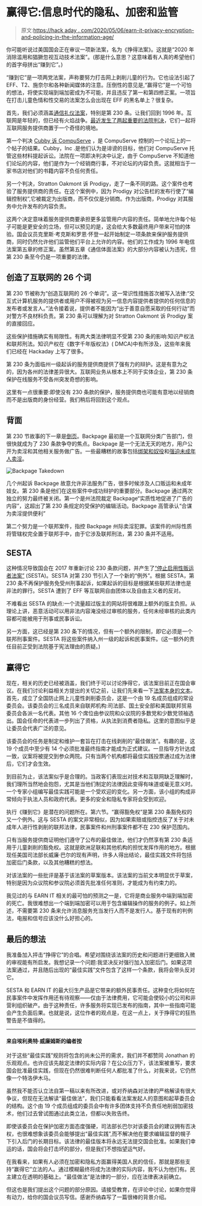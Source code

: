 # 赢得它:信息时代的隐私、加密和监管

> 原文:[https://hack aday . com/2020/05/06/earn-it-privacy-encryption-and-policing-in-the-information-age/](https://hackaday.com/2020/05/06/earn-it-privacy-encryption-and-policing-in-the-information-age/)

你可能听说过美国国会正在审议一项新法案，名为《挣得法案》。这就是“2020 年消除滥用和猖獗忽视互动技术法案”。(那是什么意思？这意味着有人真的希望他们的首字母拼出“赚到它”。)

“赚到它”是一项两党法案，声称要努力打击网上剥削儿童的行为。它也设法引起了 EFF、T2、施奈尔和各种新闻媒体的注意。压倒性的意见是,“赢得它”是一个可怕的想法，将使实现端到端加密成为不可能，并且违反了第一和第四修正案。一项旨在打击儿童色情和性交易的法案怎么会出现在 EFF 的黑名单上？很复杂。

首先，我们必须涵盖[通信礼仪法案](https://en.wikipedia.org/wiki/Communications_Decency_Act)，特别是第 230 条。让我们回到 1996 年。互联网是年轻的，但已经有火焰战争。[最近发生了两起重要的法院判决](https://www.publicknowledge.org/blog/what-section-230-is-and-does-yet-another-explanation-of-one-of-the-internets-most-important-laws/)，它们一起将互联网服务提供商置于一个奇怪的境地。

第一个判决 [Cubby 诉 CompuServe](https://en.wikipedia.org/wiki/Cubby,_Inc._v._CompuServe_Inc.) ，是 CompuServe 控制的一个论坛上的一个帖子的结果。Cubby，Inc .是他们认为是诽谤的目标，他们对 CompuServe 托管这些材料提起诉讼。法院在一项即决判决中认定，由于 CompuServe 不知道他们论坛的内容，他们是作为一个经销商行事，不对论坛的内容负责。这就相当于一家书店对他们的书籍内容不负任何责任。

另一个判决，Stratton Oakmont 诉 Prodigy，走了一条不同的路。这个案件也考验了服务提供商的责任。在这个案例中，因为 Prodigy 对公告栏的发布行使了“编辑控制权”,它被裁定为出版商，而不仅仅是分销商。作为出版商，Prodigy 对其服务中允许发布的内容负责。

这两个决定意味着服务提供商要承担更多监管用户内容的责任。简单地允许每个帖子可能是更安全的立场，但可以预见的是，这会给大多数最终用户带来可怕的体验。国会议员克里斯·考克斯和罗恩·怀登一起开始制定一项条款来保护服务提供商，同时仍然允许他们监管他们平台上允许的内容。他们的工作成为 1996 年电信法案第五章的修正案。虽然第五章《通信体面法案》的大部分内容被认为违宪，但第 230 条至今仍是一项重要的法律。

## 创造了互联网的 26 个词

第 230 节被称为“创造互联网的 26 个单词”。这一常识性措施首次被写入法律:“交互式计算机服务的提供者或用户不得被视为另一信息内容提供者提供的任何信息的发布者或发言人。”法令接着说，提供者不能因为“出于善意自愿采取的任何行动”而对警方不良材料负责。第 230 条可以理解为对 Stratton Oakmont 诉 Prodigy 案的直接回应。

这些保护措施确实有局限性。有两大类法律明显不受第 230 条的影响:知识产权法和联邦刑法。知识产权在《数字千年版权法》( DMCA)中有所涉及，这些年来我们已经在 Hackaday 上写了很多。

第 230 条为面临州一级起诉的服务提供商提供了强有力的辩护。这是有意为之的，因为各州的法律差异很大。互联网业务从根本上不同于实体企业，第 230 条保护在线服务不受各州突发奇想的影响。

这里有一点很重要:即使没有 230 条款的保护，服务提供商也可能有意地以经销商而不是出版商的身份经营。我们稍后将回到这个观点。

## 背面

第 230 节故事的下一章是[倒页](https://en.wikipedia.org/wiki/Backpage)。Backpage 最初是一个互联网分类广告部门，但很快就成为了 230 条款争夺的焦点。Backpage 是一个无法无天的地方，用户公开为卖淫和其他相关服务做广告。一些最糟糕的故事包括[绑架和奴役](https://www.reuters.com/article/us-wisconsin-trafficking-idUSKCN1RR2DP)和[强迫未成年人卖淫](https://www.reuters.com/article/us-florida-humantrafficking-idUSKCN1S62IK)。

![Backpage Takedown](../Images/d90a76181d1f37e3c4099ab9ba09911e.png)

几个州起诉 Backpage 故意允许非法服务广告，很多时候涉及人口贩运和未成年妓女。第 230 条是他们在这些案件中成功辩护的重要部分。Backpage 通过两次独立的努力最终被关闭。第一个是州法院裁定 Backpage“实质性地促进了广告的内容”，这超出了第 230 条规定的受保护的编辑活动。Backpage 高管承认“合谋为卖淫提供便利”

第二个努力是一个联邦案件，指控 Backpage 州际卖淫犯罪。该案件的州际性质将管辖权完全置于联邦手中，由于它涉及联邦刑法，第 230 条并不适用。

## SESTA

这种情况导致国会在 2017 年重新讨论 230 条款问题，并产生了[“停止启用性贩运者法案”](https://www.congress.gov/bill/115th-congress/senate-bill/1693) (SESTA)。SESTA 对第 230 节引入了一个新的“例外”。根据 SESTA，第 230 条不再保护服务免受州刑事起诉，如果起诉的目标是根据某些联邦法律也是非法的罪行。SESTA 遭到了 EFF 等互联网自由团体以及自由主义者的反对。

不难看出 SESTA 的缺点:一个流量超过版主的网站将很难跟上额外的版主负担。从理论上讲，恶意活动可以用非法内容淹没经过审核的服务，任何未经审核的此类内容都可能被用于刑事或民事诉讼。

另一方面，这已经是第 230 条下的情况，但有一个额外的限制，即它必须是一个联邦刑事案件。SESTA 将这些案件纳入州一级的起诉和民事案件。(这一额外的责任目前正受到法院基于宪法理由的质疑。)

## 赢得它

现在，相关的历史已经被涵盖，我们终于可以讨论挣得它，该法案目前正在国会审议。在我们讨论利益相关方提出的关切之前，让我们先来看一下[法案本身的文本](https://www.congress.gov/bill/116th-congress/senate-bill/3398/text)。首先，成立了全国防止网上儿童性剥削委员会，这是一个由 19 名成员组成的常设委员会。该委员会的三名成员来自联邦机构:司法部、国土安全部和美国联邦贸易委员会各派一名代表。其他 16 个席位由参议院和众议院的多数党和少数党领袖选出。国会任命的代表进一步列出了资格，从执法到消费者隐私。这里的意图似乎是让委员会代表广泛的意见。

该委员会的任务是制定和维护一套旨在打击在线剥削的“最佳做法”。有趣的是，这 19 个成员中至少有 14 个必须批准最终指南才能成为正式建议。一旦指导方针达成一致，议案将被提交到参众两院。只有当两个机构都将最佳实践投票通过成为法律后，它们才会生效。

到目前为止，该法案似乎是合理的。当政客们表现出对技术和互联网缺乏理解时，我们理所当然地会抱怨，尤其是当他们制定的法律因此变得有味道或毫无意义时。一个专家小组编写最佳实践可能是一个受欢迎的变化。另一方面，该小组的构成非常倾向于执法人员和政府代表。更多的安全和隐私专家将会受到欢迎。

执行《赚到它》是潜在的问题所在。第六节。“赢得豁免权”是第 230 条豁免权的又一个例外。这与 SESTA 的案文非常相似，因为如果索赔或指控违反了关于对未成年人进行性剥削的联邦法律，民事案件和州刑事案件都不在 230 保护范围内。

只有当服务提供商证明他们遵守了公布的最佳做法，他们才仍然享有第 230 条适用于儿童剥削的豁免权。这就是欧洲足联和其他机构的担忧发挥作用的地方。根据现任美国司法部长威廉·巴尔的现有声明，许多人得出结论，最佳实践文件将包括加密后门条款，以及其他糟糕的想法。

对该法案的一些批评是基于该法案的草案版本。该法案的当前文本明显优于草案，特别是因为众议院和参议院必须首先批准任何准则，才能成为有约束力的。

我见过的与 EARN IT 相关的最可怕的预测之一是，它将是商业服务中端到端加密的死亡。我很难想出一个端到端加密可以用于包含编辑操作的服务的例子。如上所述，不需要第 230 条来允许消息服务充当发行人而不是发行人。基于现有的判例法，电报和信号应该没什么好担心的。

## 最后的想法

我准备加入抨击“挣得它”的合唱。希望对围绕该法案的历史和问题进行更细致入微的审视能有所启发。我想记录一个问题:我坚决反对强行加入加密后门。如果这项法案通过，并且随后出现的“最佳实践”文件包含了这样一个条款，我将会带头反对它。

SESTA 和 EARN IT 的最大衍生产品是它带来的额外民事责任。这种变化将如何在民事案件中发挥作用还有待观察——仅由于法律费用，它可能会使较小的公司和非营利组织破产。由于这种责任，许多服务将实现已发布的指南，其中一些指南可能会产生负面后果。也就是说，这位作者的观点是，在这一点上，关于挣得它的狂热警告是不值得的。

* * *

#### 来自埃利奥特·威廉姆斯的编者按

对于这些“最佳实践”规则将包含的尚未公开的需求，我们并不都赞同 Jonathan 的乐观观点。也许应该先敲定法律的实际内容？在公众压力下，该法案被重写，要求国会批准最佳实践，但现在仍然很难判断任何人都批准了什么，对我来说，它仍然像一个特洛伊木马。

虽然我不能否认立法自第一稿以来有所改进，或对乔纳森对法律的严格解读有很大争议，但现在无法解读“最佳做法”，我们只能看看法案发起人的意图和起草委员会的结构。这个由 19 个成员组成的委员会中有许多团体支持不负责任地削弱加密技术，他们过去曾试图通过此类立法，但都以失败告终。

即使该委员会在保护加密方面态度强硬，司法部长巴尔对该委员会的建议拥有否决权，也很难想象该委员会能够提出“最佳实践”,而不解决他在要求编辑监督的幌子下引入后门的长期目标。该法律的最佳版本将永远无法提交国会批准。如果我们幸运的话，国会将会打击坏的部分，但是我们不想指望运气好。

在我看来，如果有人必须在加密和隐私方面赢得美国人民的信任，那就是那些支持“赢得它”立法的人。通过模糊最终将成为法律的实际内容，我不认为他们有。民主建立在透明的基础上。“最佳做法”是法律的一部分，应在法律表决前确立。

但这也是我们提出这个问题的部分原因。请接受教育，在评论中讨论，如果你觉得有动力，给你的国会议员写信。感谢乔纳森写了一篇很棒的背景介绍。